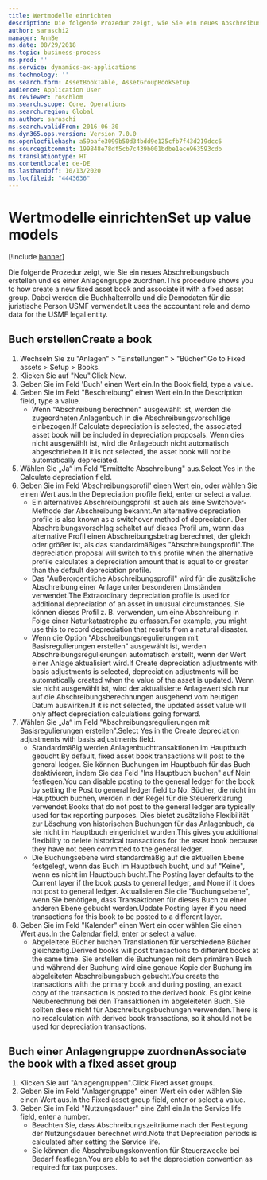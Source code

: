 ```yaml
---
title: Wertmodelle einrichten
description: Die folgende Prozedur zeigt, wie Sie ein neues Abschreibungsbuch erstellen und es einer Anlagengruppe zuordnen.
author: saraschi2
manager: AnnBe
ms.date: 08/29/2018
ms.topic: business-process
ms.prod: ''
ms.service: dynamics-ax-applications
ms.technology: ''
ms.search.form: AssetBookTable, AssetGroupBookSetup
audience: Application User
ms.reviewer: roschlom
ms.search.scope: Core, Operations
ms.search.region: Global
ms.author: saraschi
ms.search.validFrom: 2016-06-30
ms.dyn365.ops.version: Version 7.0.0
ms.openlocfilehash: a59bafe3099b50d34bdd9e125cfb7f43d219dcc6
ms.sourcegitcommit: 199848e78df5cb7c439b001bdbe1ece963593cdb
ms.translationtype: HT
ms.contentlocale: de-DE
ms.lasthandoff: 10/13/2020
ms.locfileid: "4443636"
---
```

# <a name="set-up-value-models"></a><span data-ttu-id="2c152-103">Wertmodelle einrichten</span><span class="sxs-lookup"><span data-stu-id="2c152-103">Set up value models</span></span>

[!include [banner](../../includes/banner.md)]

<span data-ttu-id="2c152-104">Die folgende Prozedur zeigt, wie Sie ein neues Abschreibungsbuch erstellen und es einer Anlagengruppe zuordnen.</span><span class="sxs-lookup"><span data-stu-id="2c152-104">This procedure shows you to how create a new fixed asset book and associate it with a fixed asset group.</span></span> <span data-ttu-id="2c152-105">Dabei werden die Buchhalterrolle und die Demodaten für die juristische Person USMF verwendet.</span><span class="sxs-lookup"><span data-stu-id="2c152-105">It uses the accountant role and demo data for the USMF legal entity.</span></span>


## <a name="create-a-book"></a><span data-ttu-id="2c152-106">Buch erstellen</span><span class="sxs-lookup"><span data-stu-id="2c152-106">Create a book</span></span>
1. <span data-ttu-id="2c152-107">Wechseln Sie zu "Anlagen" > "Einstellungen" > "Bücher".</span><span class="sxs-lookup"><span data-stu-id="2c152-107">Go to Fixed assets > Setup > Books.</span></span>
2. <span data-ttu-id="2c152-108">Klicken Sie auf "Neu".</span><span class="sxs-lookup"><span data-stu-id="2c152-108">Click New.</span></span>
3. <span data-ttu-id="2c152-109">Geben Sie im Feld 'Buch' einen Wert ein.</span><span class="sxs-lookup"><span data-stu-id="2c152-109">In the Book field, type a value.</span></span>
4. <span data-ttu-id="2c152-110">Geben Sie im Feld "Beschreibung" einen Wert ein.</span><span class="sxs-lookup"><span data-stu-id="2c152-110">In the Description field, type a value.</span></span>
    * <span data-ttu-id="2c152-111">Wenn "Abschreibung berechnen" ausgewählt ist, werden die zugeordneten Anlagenbuch in die Abschreibungsvorschläge einbezogen.</span><span class="sxs-lookup"><span data-stu-id="2c152-111">If Calculate depreciation is selected, the associated asset book will be included in depreciation proposals.</span></span> <span data-ttu-id="2c152-112">Wenn dies nicht ausgewählt ist, wird die Anlagebuch nicht automatisch abgeschrieben.</span><span class="sxs-lookup"><span data-stu-id="2c152-112">If it is not selected, the asset book will not be automatically depreciated.</span></span>  
5. <span data-ttu-id="2c152-113">Wählen Sie „Ja“ im Feld "Ermittelte Abschreibung" aus.</span><span class="sxs-lookup"><span data-stu-id="2c152-113">Select Yes in the Calculate depreciation field.</span></span>
6. <span data-ttu-id="2c152-114">Geben Sie im Feld 'Abschreibungsprofil' einen Wert ein, oder wählen Sie einen Wert aus.</span><span class="sxs-lookup"><span data-stu-id="2c152-114">In the Depreciation profile field, enter or select a value.</span></span>
    * <span data-ttu-id="2c152-115">Ein alternatives Abschreibungsprofil ist auch als eine Switchover-Methode der Abschreibung bekannt.</span><span class="sxs-lookup"><span data-stu-id="2c152-115">An alternative depreciation profile is also known as a switchover method of depreciation.</span></span> <span data-ttu-id="2c152-116">Der Abschreibungsvorschlag schaltet auf dieses Profil um, wenn das alternative Profil einen Abschreibungsbetrag berechnet, der gleich oder größer ist, als das standardmäßiges "Abschreibungsprofil".</span><span class="sxs-lookup"><span data-stu-id="2c152-116">The depreciation proposal will switch to this profile when the alternative profile calculates a depreciation amount that is equal to or greater than the default depreciation profile.</span></span>  
    * <span data-ttu-id="2c152-117">Das "Außerordentliche Abschreibungsprofil" wird für die zusätzliche Abschreibung einer Anlage unter besonderen Umständen verwendet.</span><span class="sxs-lookup"><span data-stu-id="2c152-117">The Extraordinary depreciation profile is used for additional depreciation of an asset in unusual circumstances.</span></span> <span data-ttu-id="2c152-118">Sie können dieses Profil z. B. verwenden, um eine Abschreibung in Folge einer Naturkatastrophe zu erfassen.</span><span class="sxs-lookup"><span data-stu-id="2c152-118">For example, you might use this to record depreciation that results from a natural disaster.</span></span>  
    * <span data-ttu-id="2c152-119">Wenn die Option "Abschreibungsregulierungen mit Basisregulierungen erstellen" ausgewählt ist, werden Abschreibungsregulierungen automatisch erstellt, wenn der Wert einer Anlage aktualisiert wird.</span><span class="sxs-lookup"><span data-stu-id="2c152-119">If Create depreciation adjustments with basis adjustments is selected, depreciation adjustments will be automatically created when the value of the asset is updated.</span></span> <span data-ttu-id="2c152-120">Wenn sie nicht ausgewählt ist, wird der aktualisierte Anlagewert sich nur auf die Abschreibungsberechnungen ausgehend vom heutigen Datum auswirken.</span><span class="sxs-lookup"><span data-stu-id="2c152-120">If it is not selected, the updated asset value will only affect depreciation calculations going forward.</span></span>  
7. <span data-ttu-id="2c152-121">Wählen Sie „Ja“ im Feld "Abschreibungsregulierungen mit Basisregulierungen erstellen".</span><span class="sxs-lookup"><span data-stu-id="2c152-121">Select Yes in the Create depreciation adjustments with basis adjustments field.</span></span>
    * <span data-ttu-id="2c152-122">Standardmäßig werden Anlagenbuchtransaktionen im Hauptbuch gebucht.</span><span class="sxs-lookup"><span data-stu-id="2c152-122">By default, fixed asset book transactions will post to the general ledger.</span></span> <span data-ttu-id="2c152-123">Sie können Buchungen im Hauptbuch für das Buch deaktivieren, indem Sie das Feld "Ins Hauptbuch buchen" auf Nein festlegen.</span><span class="sxs-lookup"><span data-stu-id="2c152-123">You can disable posting to the general ledger for the book by setting the Post to general ledger field to No.</span></span> <span data-ttu-id="2c152-124">Bücher, die nicht im Hauptbuch buchen, werden in der Regel für die Steuererklärung verwendet.</span><span class="sxs-lookup"><span data-stu-id="2c152-124">Books that do not post to the general ledger are typically used for tax reporting purposes.</span></span> <span data-ttu-id="2c152-125">Dies bietet zusätzliche Flexibilität zur Löschung von historischen Buchungen für das Anlagenbuch, da sie nicht im Hauptbuch eingerichtet wurden.</span><span class="sxs-lookup"><span data-stu-id="2c152-125">This gives you additional flexibility to delete historical transactions for the asset book because they have not been committed to the general ledger.</span></span>  
    * <span data-ttu-id="2c152-126">Die Buchungsebene wird standardmäßig auf die aktuellen Ebene festgelegt, wenn das Buch im Hauptbuch bucht, und auf "Keine", wenn es nicht im Hauptbuch bucht.</span><span class="sxs-lookup"><span data-stu-id="2c152-126">The Posting layer defaults to the Current layer if the book posts to general ledger, and None if it does not post to general ledger.</span></span> <span data-ttu-id="2c152-127">Aktualisieren Sie die "Buchungsebene", wenn Sie benötigen, dass Transaktionen für dieses Buch zu einer anderen Ebene gebucht werden.</span><span class="sxs-lookup"><span data-stu-id="2c152-127">Update Posting layer if you need transactions for this book to be posted to a different layer.</span></span>  
8. <span data-ttu-id="2c152-128">Geben Sie im Feld "Kalender" einen Wert ein oder wählen Sie einen Wert aus.</span><span class="sxs-lookup"><span data-stu-id="2c152-128">In the Calendar field, enter or select a value.</span></span>
    * <span data-ttu-id="2c152-129">Abgeleitete Bücher buchen Translationen für verschiedene Bücher gleichzeitig.</span><span class="sxs-lookup"><span data-stu-id="2c152-129">Derived books will post transactions to different books at the same time.</span></span> <span data-ttu-id="2c152-130">Sie erstellen die Buchungen mit dem primären Buch und während der Buchung wird eine genaue Kopie der Buchung im abgeleiteten Abschreibungsbuch gebucht.</span><span class="sxs-lookup"><span data-stu-id="2c152-130">You create the transactions with the primary book and during posting, an exact copy of the transaction is posted to the derived book.</span></span> <span data-ttu-id="2c152-131">Es gibt keine Neuberechnung bei den Transaktionen im abgeleiteten Buch. Sie sollten diese nicht für Abschreibungsbuchungen verwenden.</span><span class="sxs-lookup"><span data-stu-id="2c152-131">There is no recalculation with derived book transactions, so it should not be used for depreciation transactions.</span></span>  

## <a name="associate-the-book-with-a-fixed-asset-group"></a><span data-ttu-id="2c152-132">Buch einer Anlagengruppe zuordnen</span><span class="sxs-lookup"><span data-stu-id="2c152-132">Associate the book with a fixed asset group</span></span>
1. <span data-ttu-id="2c152-133">Klicken Sie auf "Anlagengruppen".</span><span class="sxs-lookup"><span data-stu-id="2c152-133">Click Fixed asset groups.</span></span>
2. <span data-ttu-id="2c152-134">Geben Sie im Feld "Anlagengruppe" einen Wert ein oder wählen Sie einen Wert aus.</span><span class="sxs-lookup"><span data-stu-id="2c152-134">In the Fixed asset group field, enter or select a value.</span></span>
3. <span data-ttu-id="2c152-135">Geben Sie im Feld "Nutzungsdauer" eine Zahl ein.</span><span class="sxs-lookup"><span data-stu-id="2c152-135">In the Service life field, enter a number.</span></span>
    * <span data-ttu-id="2c152-136">Beachten Sie, dass Abschreibungszeiträume nach der Festlegung der Nutzungsdauer berechnet wird.</span><span class="sxs-lookup"><span data-stu-id="2c152-136">Note that Depreciation periods is calculated after setting the Service life.</span></span>  
    * <span data-ttu-id="2c152-137">Sie können die Abschreibungskonvention für Steuerzwecke bei Bedarf festlegen.</span><span class="sxs-lookup"><span data-stu-id="2c152-137">You are able to set the depreciation convention as required for tax purposes.</span></span>  

